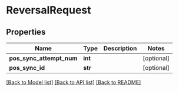 # ReversalRequest

## Properties
Name | Type | Description | Notes
------------ | ------------- | ------------- | -------------
**pos_sync_attempt_num** | **int** |  | [optional] 
**pos_sync_id** | **str** |  | [optional] 

[[Back to Model list]](../README.md#documentation-for-models) [[Back to API list]](../README.md#documentation-for-api-endpoints) [[Back to README]](../README.md)


